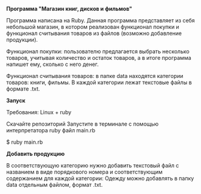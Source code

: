 **Программа "Магазин книг, дисков и фильмов"**

Программа написана на Ruby.
Данная программа представляет из себя небольшой магазин, в котором реализован функционал покупки и функционал считывания товаров из файлов (возможно добавление продукции).

Функционал покупки: пользователю предлагается выбрать несколько товаров, учитывая количество и остаток товаров, а в итоге программа напишет ему, сколько с него денег.

Функционал считывания товаров: в папке data находятся категории товаров: книги, фильмы. В каждой категории лежат текстовые файлы в формате .txt.

**Запуск**

Требования: Linux + ruby

Скачайте репозиторий
Запустите в терминале с помощью интерпретатора ruby файл main.rb

$ ruby main.rb

**Добавить продукцию**

В соответствующую категорию нужно добавить текстовый файл с названием в виде порядкового номера и соответствующим содержанием для каждой категории:
Одежду можно добавлять в папку data отдельным файлом, формат .txt.